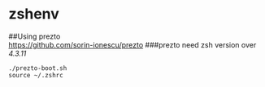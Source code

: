 # zshenv

##Using prezto  
https://github.com/sorin-ionescu/prezto
###prezto need zsh version over *4.3.11*
```
./prezto-boot.sh
source ~/.zshrc
```
